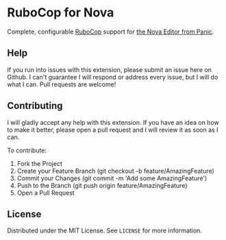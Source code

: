 # RuboCop for Nova

 Complete, configurable [RuboCop](https://rubocop.org) support for [the Nova Editor from Panic](https://nova.app).

## Help

If you run into issues with this extension, please submit an issue here on Github. I can't guarantee I will respond or address every issue, but I will do what I can. Pull requests are welcome!

## Contributing

I will gladly accept any help with this extension. If you have an idea on how to make it better, please open a pull request and I will review it as soon as I can.

To contribute:

1. Fork the Project
2. Create your Feature Branch (git checkout -b feature/AmazingFeature)
3. Commit your Changes (git commit -m 'Add some AmazingFeature')
4. Push to the Branch (git push origin feature/AmazingFeature)
5. Open a Pull Request

## License

Distributed under the MIT License. See `LICENSE` for more information.

